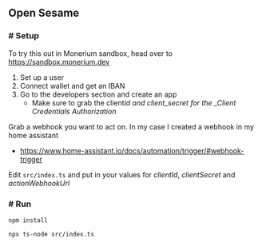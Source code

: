 ## Open Sesame

### # Setup

To try this out in Monerium sandbox, head over to https://sandbox.monerium.dev

1. Set up a user
2. Connect wallet and get an IBAN
3. Go to the developers section and create an app
   - Make sure to grab the client*id and client_secret for the \_Client Credentials Authorization*

Grab a webhook you want to act on. In my case I created a webhook in my home assistant

- https://www.home-assistant.io/docs/automation/trigger/#webhook-trigger

Edit `src/index.ts` and put in your values for _clientId_, _clientSecret_ and _actionWebhookUrl_

### # Run

`npm install`

`npx ts-node src/index.ts`
